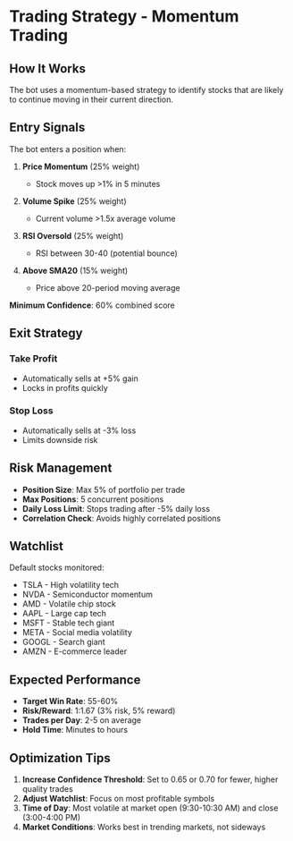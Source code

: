 # Trading Strategy - Momentum Trading

## How It Works

The bot uses a momentum-based strategy to identify stocks that are likely to continue moving in their current direction.

## Entry Signals

The bot enters a position when:

1. **Price Momentum** (25% weight)
   - Stock moves up >1% in 5 minutes
   
2. **Volume Spike** (25% weight)  
   - Current volume >1.5x average volume
   
3. **RSI Oversold** (25% weight)
   - RSI between 30-40 (potential bounce)
   
4. **Above SMA20** (15% weight)
   - Price above 20-period moving average

**Minimum Confidence**: 60% combined score

## Exit Strategy

### Take Profit
- Automatically sells at +5% gain
- Locks in profits quickly

### Stop Loss  
- Automatically sells at -3% loss
- Limits downside risk

## Risk Management

- **Position Size**: Max 5% of portfolio per trade
- **Max Positions**: 5 concurrent positions
- **Daily Loss Limit**: Stops trading after -5% daily loss
- **Correlation Check**: Avoids highly correlated positions

## Watchlist

Default stocks monitored:
- TSLA - High volatility tech
- NVDA - Semiconductor momentum
- AMD - Volatile chip stock
- AAPL - Large cap tech
- MSFT - Stable tech giant
- META - Social media volatility
- GOOGL - Search giant
- AMZN - E-commerce leader

## Expected Performance

- **Target Win Rate**: 55-60%
- **Risk/Reward**: 1:1.67 (3% risk, 5% reward)
- **Trades per Day**: 2-5 on average
- **Hold Time**: Minutes to hours

## Optimization Tips

1. **Increase Confidence Threshold**: Set to 0.65 or 0.70 for fewer, higher quality trades
2. **Adjust Watchlist**: Focus on most profitable symbols
3. **Time of Day**: Most volatile at market open (9:30-10:30 AM) and close (3:00-4:00 PM)
4. **Market Conditions**: Works best in trending markets, not sideways